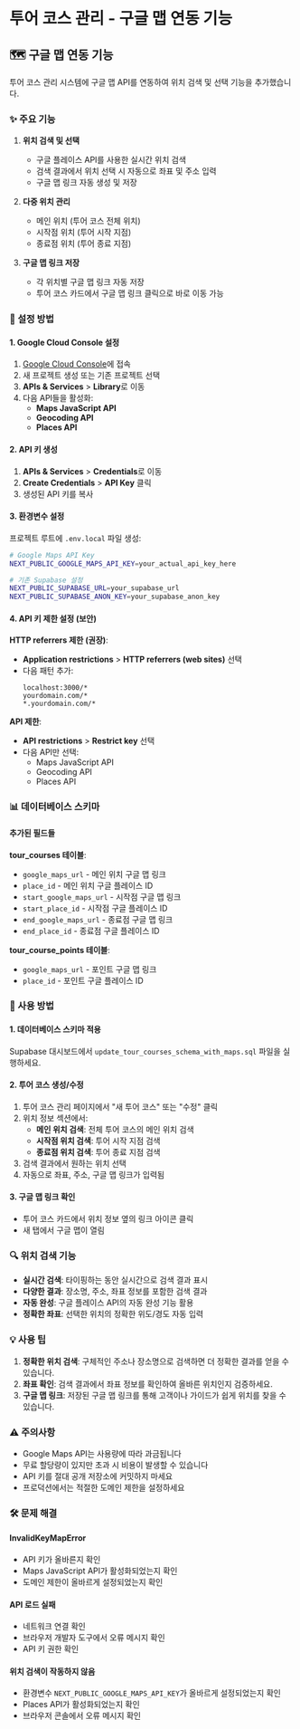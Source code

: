 # 투어 코스 관리 - 구글 맵 연동 기능

## 🗺️ 구글 맵 연동 기능

투어 코스 관리 시스템에 구글 맵 API를 연동하여 위치 검색 및 선택 기능을 추가했습니다.

### ✨ 주요 기능

1. **위치 검색 및 선택**
   - 구글 플레이스 API를 사용한 실시간 위치 검색
   - 검색 결과에서 위치 선택 시 자동으로 좌표 및 주소 입력
   - 구글 맵 링크 자동 생성 및 저장

2. **다중 위치 관리**
   - 메인 위치 (투어 코스 전체 위치)
   - 시작점 위치 (투어 시작 지점)
   - 종료점 위치 (투어 종료 지점)

3. **구글 맵 링크 저장**
   - 각 위치별 구글 맵 링크 자동 저장
   - 투어 코스 카드에서 구글 맵 링크 클릭으로 바로 이동 가능

### 🔧 설정 방법

#### 1. Google Cloud Console 설정

1. [Google Cloud Console](https://console.cloud.google.com/)에 접속
2. 새 프로젝트 생성 또는 기존 프로젝트 선택
3. **APIs & Services** > **Library**로 이동
4. 다음 API들을 활성화:
   - **Maps JavaScript API**
   - **Geocoding API**
   - **Places API**

#### 2. API 키 생성

1. **APIs & Services** > **Credentials**로 이동
2. **Create Credentials** > **API Key** 클릭
3. 생성된 API 키를 복사

#### 3. 환경변수 설정

프로젝트 루트에 `.env.local` 파일 생성:

```bash
# Google Maps API Key
NEXT_PUBLIC_GOOGLE_MAPS_API_KEY=your_actual_api_key_here

# 기존 Supabase 설정
NEXT_PUBLIC_SUPABASE_URL=your_supabase_url
NEXT_PUBLIC_SUPABASE_ANON_KEY=your_supabase_anon_key
```

#### 4. API 키 제한 설정 (보안)

**HTTP referrers 제한 (권장)**:
- **Application restrictions** > **HTTP referrers (web sites)** 선택
- 다음 패턴 추가:
  ```
  localhost:3000/*
  yourdomain.com/*
  *.yourdomain.com/*
  ```

**API 제한**:
- **API restrictions** > **Restrict key** 선택
- 다음 API만 선택:
  - Maps JavaScript API
  - Geocoding API
  - Places API

### 📊 데이터베이스 스키마

#### 추가된 필드들

**tour_courses 테이블**:
- `google_maps_url` - 메인 위치 구글 맵 링크
- `place_id` - 메인 위치 구글 플레이스 ID
- `start_google_maps_url` - 시작점 구글 맵 링크
- `start_place_id` - 시작점 구글 플레이스 ID
- `end_google_maps_url` - 종료점 구글 맵 링크
- `end_place_id` - 종료점 구글 플레이스 ID

**tour_course_points 테이블**:
- `google_maps_url` - 포인트 구글 맵 링크
- `place_id` - 포인트 구글 플레이스 ID

### 🚀 사용 방법

#### 1. 데이터베이스 스키마 적용

Supabase 대시보드에서 `update_tour_courses_schema_with_maps.sql` 파일을 실행하세요.

#### 2. 투어 코스 생성/수정

1. 투어 코스 관리 페이지에서 "새 투어 코스" 또는 "수정" 클릭
2. 위치 정보 섹션에서:
   - **메인 위치 검색**: 전체 투어 코스의 메인 위치 검색
   - **시작점 위치 검색**: 투어 시작 지점 검색
   - **종료점 위치 검색**: 투어 종료 지점 검색
3. 검색 결과에서 원하는 위치 선택
4. 자동으로 좌표, 주소, 구글 맵 링크가 입력됨

#### 3. 구글 맵 링크 확인

- 투어 코스 카드에서 위치 정보 옆의 링크 아이콘 클릭
- 새 탭에서 구글 맵이 열림

### 🔍 위치 검색 기능

- **실시간 검색**: 타이핑하는 동안 실시간으로 검색 결과 표시
- **다양한 결과**: 장소명, 주소, 좌표 정보를 포함한 검색 결과
- **자동 완성**: 구글 플레이스 API의 자동 완성 기능 활용
- **정확한 좌표**: 선택한 위치의 정확한 위도/경도 자동 입력

### 💡 사용 팁

1. **정확한 위치 검색**: 구체적인 주소나 장소명으로 검색하면 더 정확한 결과를 얻을 수 있습니다.
2. **좌표 확인**: 검색 결과에서 좌표 정보를 확인하여 올바른 위치인지 검증하세요.
3. **구글 맵 링크**: 저장된 구글 맵 링크를 통해 고객이나 가이드가 쉽게 위치를 찾을 수 있습니다.

### ⚠️ 주의사항

- Google Maps API는 사용량에 따라 과금됩니다
- 무료 할당량이 있지만 초과 시 비용이 발생할 수 있습니다
- API 키를 절대 공개 저장소에 커밋하지 마세요
- 프로덕션에서는 적절한 도메인 제한을 설정하세요

### 🛠️ 문제 해결

#### InvalidKeyMapError
- API 키가 올바른지 확인
- Maps JavaScript API가 활성화되었는지 확인
- 도메인 제한이 올바르게 설정되었는지 확인

#### API 로드 실패
- 네트워크 연결 확인
- 브라우저 개발자 도구에서 오류 메시지 확인
- API 키 권한 확인

#### 위치 검색이 작동하지 않음
- 환경변수 `NEXT_PUBLIC_GOOGLE_MAPS_API_KEY`가 올바르게 설정되었는지 확인
- Places API가 활성화되었는지 확인
- 브라우저 콘솔에서 오류 메시지 확인
